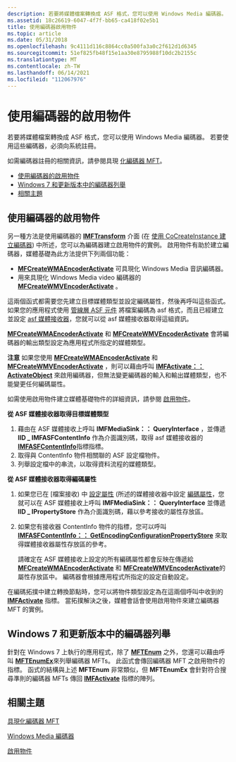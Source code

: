 ```yaml
---
description: 若要將媒體檔案轉換成 ASF 格式，您可以使用 Windows Media 編碼器。 瞭解如何使用編碼器的啟用物件。
ms.assetid: 18c26619-6047-4f7f-bb65-ca418f02e5b1
title: 使用編碼器啟用物件
ms.topic: article
ms.date: 05/31/2018
ms.openlocfilehash: 9c4111d116c8864cc0a500fa3a0c2f612d1d6345
ms.sourcegitcommit: 51ef825fb48f15e1aa30e8795988f10dc2b2155c
ms.translationtype: MT
ms.contentlocale: zh-TW
ms.lasthandoff: 06/14/2021
ms.locfileid: "112067976"
---
```

# <a name="using-an-encoders-activation-objects"></a>使用編碼器的啟用物件

若要將媒體檔案轉換成 ASF 格式，您可以使用 Windows Media 編碼器。 若要使用這些編碼器，必須向系統註冊。

如需編碼器註冊的相關資訊，請參閱具現 [化編碼器 MFT](instantiating-the-encoder-mft.md)。

-   [使用編碼器的啟用物件](#using-an-encoders-activation-objects)
-   [Windows 7 和更新版本中的編碼器列舉](#encoder-enumeration-in-windows-7-and-later)
-   [相關主題](#related-topics)

## <a name="using-an-encoders-activation-objects"></a>使用編碼器的啟用物件

另一種方法是使用編碼器的 [**IMFTransform**](/windows/desktop/api/mftransform/nn-mftransform-imftransform) 介面 (在 [使用 CoCreateInstance 建立編碼器](using-an-encoder-s-imftransform--interface.md)) 中所述，您可以為編碼器建立啟用物件的實例。 啟用物件有助於建立編碼器，媒體基礎為此方法提供下列兩個功能：

-   [**MFCreateWMAEncoderActivate**](/windows/desktop/api/wmcontainer/nf-wmcontainer-mfcreatewmaencoderactivate) 可具現化 Windows Media 音訊編碼器。
-   用來具現化 Windows Media video 編碼器的 [**MFCreateWMVEncoderActivate**](/windows/desktop/api/wmcontainer/nf-wmcontainer-mfcreatewmvencoderactivate) 。

這兩個函式都需要您先建立目標媒體類型並設定編碼屬性，然後再呼叫這些函式。 如果您的應用程式使用 [管線層 ASF 元件](pipeline-layer-asf-components.md) 將檔案編碼為 asf 格式，而且已經建立並設定 [asf 媒體接收器](asf-media-sinks.md)，您就可以從 asf 媒體接收器取得這組資訊。

[**MFCreateWMAEncoderActivate**](/windows/desktop/api/wmcontainer/nf-wmcontainer-mfcreatewmaencoderactivate) 和 [**MFCreateWMVEncoderActivate**](/windows/desktop/api/wmcontainer/nf-wmcontainer-mfcreatewmvencoderactivate) 會將編碼器的輸出類型設定為應用程式所指定的媒體類型。

**注意**  如果您使用 [**MFCreateWMAEncoderActivate**](/windows/desktop/api/wmcontainer/nf-wmcontainer-mfcreatewmaencoderactivate) 和 [**MFCreateWMVEncoderActivate**](/windows/desktop/api/wmcontainer/nf-wmcontainer-mfcreatewmvencoderactivate) ，則可以藉由呼叫 [**IMFActivate：： ActivateObject**](/windows/desktop/api/mfobjects/nf-mfobjects-imfactivate-activateobject) 來啟用編碼器，但無法變更編碼器的輸入和輸出媒體類型，也不能變更任何編碼屬性。

如需使用啟用物件建立媒體基礎物件的詳細資訊，請參閱 [啟用物件](activation-objects.md)。

**從 ASF 媒體接收器取得目標媒體類型**

1.  藉由在 ASF 媒體接收上呼叫 **IMFMediaSink：： QueryInterface** ，並傳遞 **IID \_ IMFASFContentInfo** 作為介面識別碼，取得 asf 媒體接收器的 [**IMFASFContentInfo**](/windows/desktop/api/wmcontainer/nn-wmcontainer-imfasfcontentinfo)指標指標。
2.  取得與 ContentInfo 物件相關聯的 ASF 設定檔物件。
3.  列舉設定檔中的串流，以取得資料流程的媒體類型。

**從 ASF 媒體接收器取得編碼屬性**

1.  如果您已在 [檔案接收) 中 [設定屬性](setting-properties-in-the-file-sink.md) (所述的媒體接收器中設定 [編碼屬性](configuring-the-encoder.md)，您就可以在 ASF 媒體接收上呼叫 **IMFMediaSink：： QueryInterface** 並傳遞 **IID \_ IPropertyStore** 作為介面識別碼，藉以參考接收的屬性存放區。
2.  如果您有接收器 ContentInfo 物件的指標，您可以呼叫 [**IMFASFContentInfo：： GetEncodingConfigurationPropertyStore**](/windows/desktop/api/wmcontainer/nf-wmcontainer-imfasfcontentinfo-getencodingconfigurationpropertystore) 來取得媒體接收器屬性存放區的參考。

    請確定在 ASF 媒體接收上設定的所有編碼屬性都會反映在傳遞給 [**MFCreateWMAEncoderActivate**](/windows/desktop/api/wmcontainer/nf-wmcontainer-mfcreatewmaencoderactivate) 和 [**MFCreateWMVEncoderActivate**](/windows/desktop/api/wmcontainer/nf-wmcontainer-mfcreatewmvencoderactivate)的屬性存放區中。 編碼器會根據應用程式所指定的設定自動設定。

在編碼拓撲中建立轉換節點時，您可以將物件類型設定為在這兩個呼叫中收到的 [**IMFActivate**](/windows/desktop/api/mfobjects/nn-mfobjects-imfactivate) 指標。 當拓撲解決之後，媒體會話會使用啟用物件來建立編碼器 MFT 的實例。

## <a name="encoder-enumeration-in-windows-7-and-later"></a>Windows 7 和更新版本中的編碼器列舉

針對在 Windows 7 上執行的應用程式，除了 [**MFTEnum**](/windows/desktop/api/mfapi/nf-mfapi-mftenum) 之外，您還可以藉由呼叫 [**MFTEnumEx**](/windows/desktop/api/mfapi/nf-mfapi-mftenumex)來列舉編碼器 MFTs。 此函式會傳回編碼器 MFT 之啟用物件的指標。 函式的結構與上述 **MFTEnum** 非常類似，但 **MFTEnumEx** 會針對符合搜尋準則的編碼器 MFTs 傳回 [**IMFActivate**](/windows/desktop/api/mfobjects/nn-mfobjects-imfactivate) 指標的陣列。

## <a name="related-topics"></a>相關主題

<dl> <dt>

[具現化編碼器 MFT](instantiating-the-encoder-mft.md)
</dt> <dt>

[Windows Media 編碼器](windows-media-encoders.md)
</dt> <dt>

[啟用物件](activation-objects.md)
</dt> </dl>

 

 



